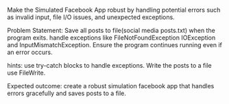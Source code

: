 Make the Simulated Facebook App robust by handling potential errors such as invalid input, file I/O issues, and unexpected exceptions.

Problem Statement:
Save all posts to file(social media posts.txt) when the program exits.
handle exceptions like FileNotFoundException IOException and InputMismatchException.
Ensure the program continues running even if an error occurs.


hints:
use try-catch blocks to handle exceptions.
Write the posts to a file use FileWrite.


Expected outcome:
create a robust simulation facebook app that handles errors gracefully and saves posts to a file.
